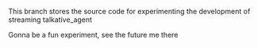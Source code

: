 This branch stores the source code for experimenting the development of streaming talkative_agent

Gonna be a fun experiment, see the future me there
